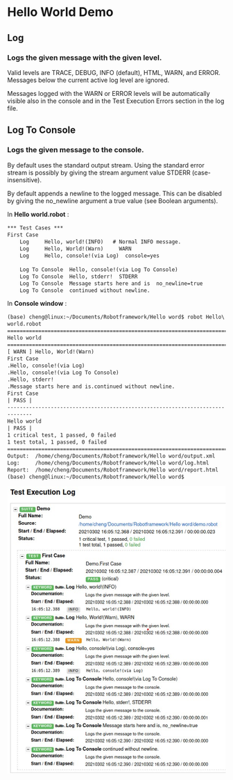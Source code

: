 # Hello World Demo
## Log
### Logs the given message with the given level.

Valid levels are TRACE, DEBUG, INFO (default), HTML, WARN, and ERROR. Messages below the current active log level are ignored.

Messages logged with the WARN or ERROR levels will be automatically visible also in the console and in the Test Execution Errors section in the log file.

## Log To Console
### Logs the given message to the console.

By default uses the standard output stream. Using the standard error stream is possibly by giving the stream argument value STDERR (case-insensitive).

By default appends a newline to the logged message. This can be disabled by giving the no_newline argument a true value (see Boolean arguments).

In **Hello world.robot** :

```
*** Test Cases ***
First Case
    Log     Hello, world!(INFO)   # Normal INFO message.
    Log     Hello, World!(Warn)     WARN
    Log     Hello, console!(via Log)  console=yes

    Log To Console	Hello, console!(via Log To Console)
    Log To Console	Hello, stderr!	STDERR
    Log To Console	Message starts here and is	no_newline=true
    Log To Console	continued without newline.

```
In **Console window** :

```
(base) cheng@linux:~/Documents/Robotframework/Hello word$ robot Hello\ world.robot 
==============================================================================
Hello world                                                                   
==============================================================================
[ WARN ] Hello, World!(Warn)                                                  
First Case                                                            .Hello, console!(via Log)
.Hello, console!(via Log To Console)
.Hello, stderr!
.Message starts here and is.continued without newline.
First Case                                                            | PASS |
------------------------------------------------------------------------------
Hello world                                                           | PASS |
1 critical test, 1 passed, 0 failed
1 test total, 1 passed, 0 failed
==============================================================================
Output:  /home/cheng/Documents/Robotframework/Hello word/output.xml
Log:     /home/cheng/Documents/Robotframework/Hello word/log.html
Report:  /home/cheng/Documents/Robotframework/Hello word/report.html
(base) cheng@linux:~/Documents/Robotframework/Hello word$ 
```

![Test Execution Log](https://github.com/chendebiao/Robot_Framework_Memo/blob/main/Hello%20world/Test%20Execution%20Log.jpg)